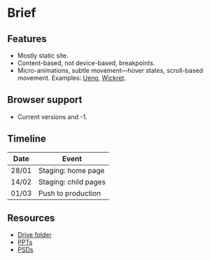 # Brief

## Features
* Mostly static site.
* Content-based, not device-based, breakpoints.
* Micro-animations, subtle movement—hover states, scroll-based movement. Examples: [Ueno](https://ueno.co/), [Wickret](https://wickret.cuberto.com).

## Browser support
* Current versions and -1.

## Timeline

| Date | Event |
|------|-------|
| 28/01 | Staging: home page |
| 14/02 | Staging: child pages |
| 01/03 | Push to production |

## Resources
* [Drive folder](https://drive.google.com/drive/folders/1itMyaZ0DrOUS4oPTA10G7JqNi23aQqbP)
* [PPTs](https://drive.google.com/file/d/1jvN8ZD7tmTCr8b5mHyFaGuVuMCsuvw_k/view)
* [PSDs](https://drive.google.com/drive/folders/10CDPuMqrUoXcdDh2RB3SIoa1W7B_mtH2)
